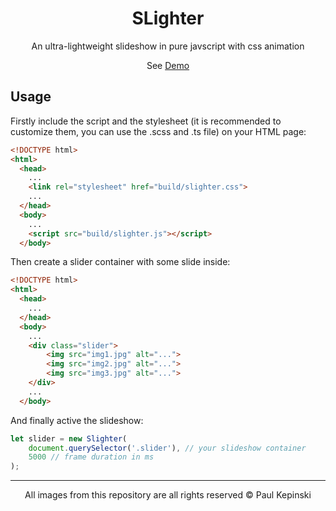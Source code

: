 <h1 align="center">SLighter</h1>

<p align="center">An ultra-lightweight slideshow in pure javscript with css animation</p>
<p align="center">See <a href="https://jupi007.github.io/SLighter/demo.html">Demo</a></p>

## Usage

Firstly include the script and the stylesheet (it is recommended to customize them, you can use the .scss and .ts file) on your HTML page:

```html
<!DOCTYPE html>
<html>
  <head>
    ...
    <link rel="stylesheet" href="build/slighter.css">
    ...
  </head>
  <body>
    ...
    <script src="build/slighter.js"></script>
  </body>
```

Then create a slider container with some slide inside:

```html
<!DOCTYPE html>
<html>
  <head>
    ...
  </head>
  <body>
    ...
    <div class="slider">
        <img src="img1.jpg" alt="...">
        <img src="img2.jpg" alt="...">
        <img src="img3.jpg" alt="...">
    </div>
    ...
  </body>
```

And finally active the slideshow:

```js
let slider = new Slighter(
    document.querySelector('.slider'), // your slideshow container
    5000 // frame duration in ms
);
```

---

<p align="center">All images from this repository are all rights reserved © Paul Kepinski</p>
